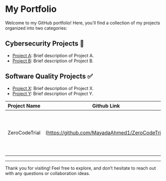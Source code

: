 # My Portfolio

Welcome to my GitHub portfolio! Here, you'll find a collection of my projects organized into two categories:

## Cybersecurity Projects 🔐
- [Project A](https://github.com/username/project-a): Brief description of Project A.
- [Project B](https://github.com/username/project-b): Brief description of Project B.

## Software Quality Projects ✅
- [Project X](https://github.com/username/project-x): Brief description of Project X.
- [Project Y](https://github.com/username/project-y): Brief description of Project Y.
  
| Project Name  | Github Link | Description |
| ------------- | ------------- | ----|
| ZeroCodeTrial  | (https://github.com/MayadaAhmed1/ZeroCodeTrial)  |  This is a trial project for testing (API /Load / DB) using Zerocode framework  |



---

Thank you for visiting! Feel free to explore, and don’t hesitate to reach out with any questions or collaboration ideas.
